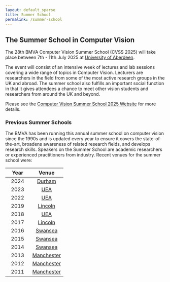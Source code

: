 ```yaml
---
layout: default_sparse
title: Summer School
permalink: /summer-school
---
```


## The Summer School in Computer Vision

The 28th BMVA Computer Vision Summer School (CVSS 2025) will take place between 7th - 11th July 2025 at [University of Aberdeen](https://www.abdn.ac.uk/). 

The event will consist of an intensive week of lectures and lab sessions covering a wide range of topics in Computer Vision. Lecturers are researchers in the field from some of the most active research groups in the UK and abroad. The summer school also fulfills an important social function in that it gives attendees a chance to meet other vision students and researchers from around the UK and beyond. 

Please see the [Computer Vision Summer School 2025 Website](https://cvss.bmva.org/) for more details.

<!---
### Call for Proposals to Host the 2024 Summer School!

The summer school is an excellent opportunity for computer vision researchers at the start of their careers and is a priority for the BMVA. This is only possible through the kind work of volunteers from the academic and industry communities who host and support the organisation of the school.

<div class="alert mt-3 alert-danger" style="text-align:center;">
<h2>Volunteers for BMVA Summer School 2024: Deadline 24th July 2023</h2>

<p>We are asking for volunteers to host the BMVA Summer School (in 2024 and beyond)! The deadline for applications for 2024 is <b>24th July 2023</b>. Please submit an expression of interest via <a href="https://forms.gle/rY79xfc9xc38GdYz7">this google form</a>. At this stage, it is sufficient to express an interest in either hosting the summer school (in which case a proposed venue and dates are required) or to express interest in being involved in the organisation team for the school (which would be hosted elsewhere). Volunteers for both would be most welcome. Please see the <a href="https://cvss-uea.uk//">current website</a> as an example of the content and activities.</p>

<p style="text-align: center;">
<a class="btn btn-danger" role="button" href="https://forms.gle/rY79xfc9xc38GdYz7">Expression of Interest Form</a></p>

</div>
--->

### Previous Summer Schools

The BMVA has been running this annual summer school on computer vision since the 1990s and is updated every year to ensure it covers the state-of-the-art, broadens awareness of related research fields, and develops research skills. Speakers on the Summer School are academic researchers or experienced practitioners from industry. Recent venues for the summer school were:

| &nbsp;&nbsp;&nbsp;Year&nbsp;&nbsp;&nbsp;| &nbsp;&nbsp;&nbsp;Venue&nbsp;&nbsp;&nbsp; |
|:-:|:-:|
| 2024 | [Durham](https://cvss.bmva.org/previous/2024/) |
| 2023 | [UEA](https://cvss-uea.uk/) |
| 2022 | [UEA](https://cvss2022-uea.uk/) |
| 2019 | [Lincoln](https://cvss.blogs.lincoln.ac.uk/) |
| 2018 | [UEA](https://bmvass2018.wordpress.com) |
| 2017 | [Lincoln](http://cvss.blogs.lincoln.ac.uk) |
| 2016 | [Swansea](http://cvss.swansea.ac.uk) |
| 2015 | [Swansea](http://cvss.swansea.ac.uk/cvss2015) |
| 2014 | [Swansea](http://cvss.swansea.ac.uk/cvss2014) |
| 2013 | [Manchester](http://personalpages.manchester.ac.uk/staff/carole.j.twining/bmva) |
| 2012 | [Manchester](http://personalpages.manchester.ac.uk/staff/jim.graham/SummerSchool) |
| 2011 | [Manchester](http://personalpages.manchester.ac.uk/staff/jim.graham) |
